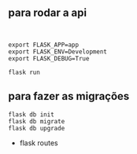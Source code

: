 ## para rodar a api

```pipenv shell:


export FLASK_APP=app
export FLASK_ENV=Development
export FLASK_DEBUG=True

flask run
```

## para fazer as migrações
```
flask db init
flask db migrate
flask db upgrade
```

- flask routes
